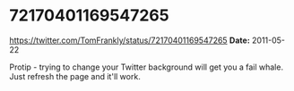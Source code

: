 # 72170401169547265
https://twitter.com/TomFrankly/status/72170401169547265
**Date:** 2011-05-22

Protip - trying to change your Twitter background will get you a fail whale. Just refresh the page and it'll work.
